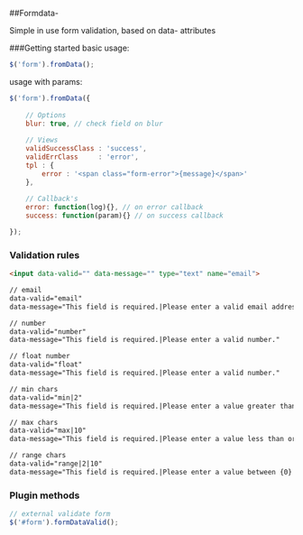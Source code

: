 ##Formdata-

Simple in use form validation, based on data- attributes

###Getting started
basic usage:
	
```javascript
$('form').fromData();
```

usage with params:	

```javascript
$('form').fromData({
	
	// Options
	blur: true, // check field on blur
	
	// Views
	validSuccessClass : 'success',
	validErrClass     : 'error',
	tpl : {
		error : '<span class="form-error">{message}</span>'
	},
	
	// Callback's
	error: function(log){}, // on error callback
	success: function(param){} // on success callback

});
```

### Validation rules
	
```html
<input data-valid="" data-message="" type="text" name="email">

// email
data-valid="email"
data-message="This field is required.|Please enter a valid email address."

// number
data-valid="number"
data-message="This field is required.|Please enter a valid number."

// float number
data-valid="float"
data-message="This field is required.|Please enter a valid number."

// min chars
data-valid="min|2"
data-message="This field is required.|Please enter a value greater than or equal to {0}."

// max chars
data-valid="max|10"
data-message="This field is required.|Please enter a value less than or equal to {0}."

// range chars
data-valid="range|2|10"
data-message="This field is required.|Please enter a value between {0} and {1} characters long."
```

### Plugin methods

```javascript
// external validate form 
$('#form').formDataValid();
``` 

